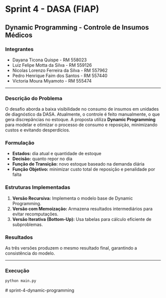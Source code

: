 # Sprint 4 - DASA (FIAP)
## Dynamic Programming - Controle de Insumos Médicos

### Integrantes
- Dayana Ticona Quispe - RM 558023
- Luiz Felipe Motta da Silva - RM 559126
- Nicolas Lorenzo Ferreira da Silva - RM 557962
- Pedro Henrique Faim dos Santos - RM 557440
- Victoria Moura Miyamoto - RM 555474

---

### Descrição do Problema
O desafio aborda a baixa visibilidade no consumo de insumos em unidades de diagnóstico da DASA. Atualmente, o controle é feito manualmente, o que gera discrepâncias no estoque. A proposta utiliza **Dynamic Programming** para modelar e otimizar o processo de consumo e reposição, minimizando custos e evitando desperdícios.

### Formulação
- **Estados:** dia atual e quantidade de estoque
- **Decisão:** quanto repor no dia
- **Função de Transição:** novo estoque baseado na demanda diária
- **Função Objetivo:** minimizar custo total de reposição e penalidade por falta

### Estruturas Implementadas
1. **Versão Recursiva:** Implementa o modelo base de Dynamic Programming.  
2. **Versão com Memoização:** Armazena resultados intermediários para evitar recomputações.  
3. **Versão Iterativa (Bottom-Up):** Usa tabelas para cálculo eficiente de subproblemas.  

### Resultados
As três versões produzem o mesmo resultado final, garantindo a consistência do modelo.

---

### Execução
```bash
python main.py
```
#   s p r i n t - 4 - d y n a m i c - p r o g r a m m i n g 
 
 

